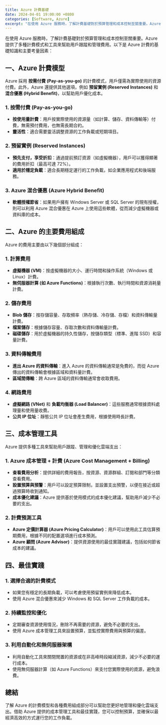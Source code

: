 ```yaml
---
title: Azure 計費基礎
date: 2024-04-01 19:00:00 +0800
categories: [Software, Azure]
excerpt: "在使用 Azure 服務時，了解計費基礎對於預算管理和成本控制至關重要。Azure 提供了多種計費模式和工具來幫助用戶跟蹤和管理費用"
---
```


在使用 Azure 服務時，了解計費基礎對於預算管理和成本控制至關重要。Azure 提供了多種計費模式和工具來幫助用戶跟蹤和管理費用。以下是 Azure 計費的基礎知識和主要考量因素：

## **一、Azure 計費模型**

Azure 採用 **按需付費 (Pay-as-you-go)** 的計費模式，用戶僅需為實際使用的資源付費。此外，Azure 還提供其他選項，例如 **預留實例 (Reserved Instances)** 和 **混合優惠 (Hybrid Benefit)**，以幫助用戶優化成本。

### **1. 按需付費 (Pay-as-you-go)**
   - **按使用量計費**：用戶按實際使用的資源量（如計算、儲存、資料傳輸等）付費，無需預付費用，也無需長期合約。
   - **靈活性**：適合需要靈活調整資源的工作負載或短期項目。

### **2. 預留實例 (Reserved Instances)**
   - **預先支付，享受折扣**：通過提前預訂資源（如虛擬機器），用戶可以獲得顯著的費用折扣（最高可達 72%）。
   - **適用於穩定負載**：適合長期穩定運行的工作負載，如企業應用程式和後端服務。

### **3. Azure 混合優惠 (Azure Hybrid Benefit)**
   - **軟體授權節省**：如果用戶擁有 Windows Server 或 SQL Server 的現有授權，則可以利用 Azure 混合優惠在 Azure 上使用這些軟體，從而減少虛擬機器或資料庫的成本。

## **二、Azure 的主要費用組成**

Azure 的費用主要由以下幾個部分組成：

### **1. 計算費用**
   - **虛擬機器 (VM)**：按虛擬機器的大小、運行時間和操作系統（Windows 或 Linux）計費。
   - **無伺服器計算 (如 Azure Functions)**：根據執行次數、執行時間和資源消耗量計費。

### **2. 儲存費用**
   - **Blob 儲存**：按存儲容量、存取頻率（熱存儲、冷存儲、存檔）和資料傳輸量計費。
   - **檔案儲存**：根據儲存容量、存取次數和資料傳輸量計費。
   - **磁碟儲存**：用於虛擬機器的持久性儲存，按儲存類型（標準、進階 SSD）和容量計費。

### **3. 資料傳輸費用**
   - **進出 Azure 的資料傳輸**：進入 Azure 的資料傳輸通常是免費的，而從 Azure 傳出的資料傳輸會根據區域和資料量計費。
   - **區域間傳輸**：跨 Azure 區域的資料傳輸通常會收取費用。

### **4. 網路費用**
   - **虛擬網路 (VNet)** 和 **負載均衡器 (Load Balancer)**：這些服務通常根據資料處理量和使用量收費。
   - **公共 IP 位址**：靜態公共 IP 位址會產生費用，根據使用時長計費。

## **三、成本管理工具**

Azure 提供多種工具來幫助用戶跟蹤、管理和優化雲端支出：

### **1. Azure 成本管理 + 計費 (Azure Cost Management + Billing)**
   - **查看費用分析**：提供詳細的費用報告，按資源、資源群組、訂閱和部門等分類查看費用。
   - **設置預算與預警**：用戶可以設定預算限制，並設置支出預警，以便在接近或超過預算時收到通知。
   - **成本優化建議**：Azure 提供基於使用模式的成本優化建議，幫助用戶減少不必要的支出。

### **2. 計費預測工具**
   - **Azure 定價計算器 (Azure Pricing Calculator)**：用戶可以使用此工具估算預期費用，根據不同的配置選項進行成本預測。
   - **Azure 顧問 (Azure Advisor)**：提供資源使用的最佳實踐建議，包括如何節省成本的建議。

## **四、最佳實踐**

### **1. 選擇合適的計費模式**
   - 如果您有穩定的長期負載，可以考慮使用預留實例來降低成本。
   - 使用 Azure 混合優惠來減少 Windows 和 SQL Server 工作負載的成本。

### **2. 持續監控和優化**
   - 定期審查資源使用情況，刪除不再需要的資源，避免不必要的支出。
   - 使用 Azure 成本管理工具來設置預算，並監控實際費用與預算的偏差。

### **3. 利用自動化和無伺服器架構**
   - 利用自動化工具來關閉閒置的資源或在非高峰時段縮減資源，減少不必要的運行成本。
   - 使用無伺服器計算（如 Azure Functions）來支付您實際使用的資源，避免浪費。

## **總結**

了解 Azure 的計費模型和各種費用組成部分可以幫助您更好地管理和優化雲端支出。借助 Azure 提供的成本管理工具和最佳實踐，您可以控制預算，並確保以最經濟高效的方式運行您的工作負載。
